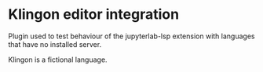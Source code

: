# Klingon editor integration

Plugin used to test behaviour of the jupyterlab-lsp extension
with languages that have no installed server.

Klingon is a fictional language.
